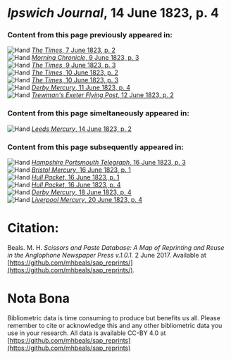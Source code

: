 # *Ipswich Journal*, 14 June 1823, p. 4  
  
### Content from this page previously appeared in:  
![Hand](http://scissorsandpaste.net/wp-content/uploads/2017/06/smallhandpointer.png) [*The Times*, 7 June 1823, p. 2](https://mhbeals.github.io/sap_html/The-Times/The-Times-7-June-1823-p-2)  
![Hand](http://scissorsandpaste.net/wp-content/uploads/2017/06/smallhandpointer.png) [*Morning Chronicle*, 9 June 1823, p. 3](https://mhbeals.github.io/sap_html/Morning-Chronicle/Morning-Chronicle-9-June-1823-p-3)  
![Hand](http://scissorsandpaste.net/wp-content/uploads/2017/06/smallhandpointer.png) [*The Times*, 9 June 1823, p. 3](https://mhbeals.github.io/sap_html/The-Times/The-Times-9-June-1823-p-3)  
![Hand](http://scissorsandpaste.net/wp-content/uploads/2017/06/smallhandpointer.png) [*The Times*, 10 June 1823, p. 2](https://mhbeals.github.io/sap_html/The-Times/The-Times-10-June-1823-p-2)  
![Hand](http://scissorsandpaste.net/wp-content/uploads/2017/06/smallhandpointer.png) [*The Times*, 10 June 1823, p. 3](https://mhbeals.github.io/sap_html/The-Times/The-Times-10-June-1823-p-3)  
![Hand](http://scissorsandpaste.net/wp-content/uploads/2017/06/smallhandpointer.png) [*Derby Mercury*, 11 June 1823, p. 4](https://mhbeals.github.io/sap_html/Derby-Mercury/Derby-Mercury-11-June-1823-p-4)  
![Hand](http://scissorsandpaste.net/wp-content/uploads/2017/06/smallhandpointer.png) [*Trewman's Exeter Flying Post*, 12 June 1823, p. 2](https://mhbeals.github.io/sap_html/Trewman's-Exeter-Flying-Post/Trewman's-Exeter-Flying-Post-12-June-1823-p-2)  
  
### Content from this page simeltaneously appeared in:  
![Hand](http://scissorsandpaste.net/wp-content/uploads/2017/06/smallhandpointer.png) [*Leeds Mercury*, 14 June 1823, p. 2](https://mhbeals.github.io/sap_html/Leeds-Mercury/Leeds-Mercury-14-June-1823-p-2)  
  
### Content from this page subsequently appeared in:  
![Hand](http://scissorsandpaste.net/wp-content/uploads/2017/06/smallhandpointer.png) [*Hampshire Portsmouth Telegraph*, 16 June 1823, p. 3](https://mhbeals.github.io/sap_html/Hampshire-Portsmouth-Telegraph/Hampshire-Portsmouth-Telegraph-16-June-1823-p-3)  
![Hand](http://scissorsandpaste.net/wp-content/uploads/2017/06/smallhandpointer.png) [*Bristol Mercury*, 16 June 1823, p. 1](https://mhbeals.github.io/sap_html/Bristol-Mercury/Bristol-Mercury-16-June-1823-p-1)  
![Hand](http://scissorsandpaste.net/wp-content/uploads/2017/06/smallhandpointer.png) [*Hull Packet*, 16 June 1823, p. 1](https://mhbeals.github.io/sap_html/Hull-Packet/Hull-Packet-16-June-1823-p-1)  
![Hand](http://scissorsandpaste.net/wp-content/uploads/2017/06/smallhandpointer.png) [*Hull Packet*, 16 June 1823, p. 4](https://mhbeals.github.io/sap_html/Hull-Packet/Hull-Packet-16-June-1823-p-4)  
![Hand](http://scissorsandpaste.net/wp-content/uploads/2017/06/smallhandpointer.png) [*Derby Mercury*, 18 June 1823, p. 4](https://mhbeals.github.io/sap_html/Derby-Mercury/Derby-Mercury-18-June-1823-p-4)  
![Hand](http://scissorsandpaste.net/wp-content/uploads/2017/06/smallhandpointer.png) [*Liverpool Mercury*, 20 June 1823, p. 4](https://mhbeals.github.io/sap_html/Liverpool-Mercury/Liverpool-Mercury-20-June-1823-p-4)  


# Citation: 

Beals. M. H. *Scissors and Paste Database: A Map of Reprinting and Reuse in the Anglophone Newspaper Press v.1.0.1.* 2 June 2017. Available at [https://github.com/mhbeals/sap_reprints/](https://github.com/mhbeals/sap_reprints/). 

# Nota Bona

Bibliometric data is time consuming to produce but benefits us all. Please remember to cite or acknowledge this and any other bibliometric data you use in your research. All data is available CC-BY 4.0 at [https://github.com/mhbeals/sap_reprints](https://github.com/mhbeals/sap_reprints)